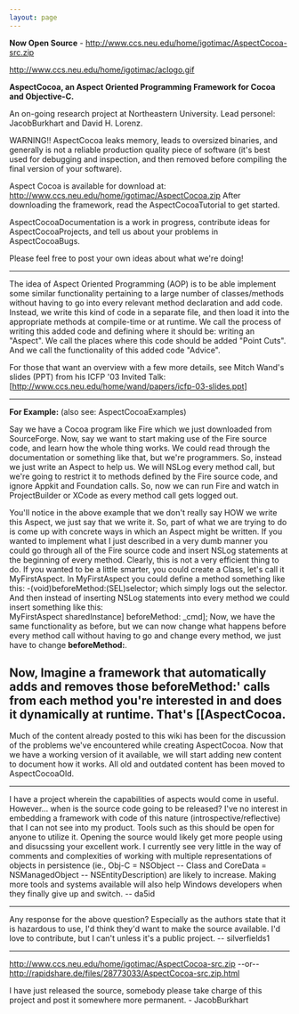 ```yaml
---
layout: page
---
```


**Now Open Source** - http://www.ccs.neu.edu/home/igotimac/AspectCocoa-src.zip

http://www.ccs.neu.edu/home/igotimac/aclogo.gif

**AspectCocoa, an Aspect Oriented Programming Framework for Cocoa and Objective-C.**

An on-going research project at Northeastern University.
Lead personel:  JacobBurkhart and David H. Lorenz.

WARNING!! AspectCocoa leaks memory, leads to oversized binaries, and generally is not a reliable production quality piece of software (it's best used for debugging and inspection, and then removed before compiling the final version of your software).

Aspect Cocoa is available for download at:
http://www.ccs.neu.edu/home/igotimac/AspectCocoa.zip
After downloading the framework, read the AspectCocoaTutorial to get started.

AspectCocoaDocumentation is a work in progress, contribute ideas for AspectCocoaProjects, and tell us about your problems in AspectCocoaBugs.

Please feel free to post your own ideas about what we're doing!

----

The idea of Aspect Oriented Programming (AOP) is to be able implement some similar functionality pertaining to a large number of classes/methods without having to go into every relevant method declaration and add code.  Instead, we write this kind of code in a separate file, and then load it into the appropriate methods at compile-time or at runtime.  We call the process of writing this added code and defining where it should be: writing an "Aspect".  We call the places where this code should be added "Point Cuts".  And we call the functionality of this added code "Advice".

For those that want an overview with a few more details, see Mitch Wand's slides (PPT) from his ICFP '03 Invited Talk:
[http://www.ccs.neu.edu/home/wand/papers/icfp-03-slides.ppt]

----
**For Example:**  (also see: AspectCocoaExamples)

Say we have a Cocoa program like Fire which we just downloaded from SourceForge.  Now, say we want to start making use of the Fire source code, and learn how the whole thing works.  We could read through the documentation or something like that, but we're programmers.  So, instead we just write an Aspect to help us.  We will NSLog every method call, but we're going to restrict it to methods defined by the Fire source code, and ignore Appkit and Foundation calls.  So, now we can run Fire and watch in ProjectBuilder or XCode as every method call gets logged out.

You'll notice in the above example that we don't really say HOW we write this Aspect, we just say that we write it.  So, part of what we are trying to do is come up with concrete ways in which an Aspect might be written.  If you wanted to implement what I just described in a very dumb manner you could go through all of the Fire source code and insert NSLog statements at the beginning of every method.  Clearly, this is not a very efficient thing to do.  If you wanted to be a little smarter, you could create a Class, let's call it MyFirstAspect.  In MyFirstAspect you could define a method something like this:
    -(void)beforeMethod:(SEL)selector; 
which simply logs out the selector.  And then instead of inserting NSLog statements into every method we could insert something like this:  
    MyFirstAspect sharedInstance] beforeMethod: _cmd];
Now, we have the same functionality as before, but we can now change what happens before every method call without having to go and change every method, we just have to change **beforeMethod:**.  

Now, Imagine a framework that automatically adds and removes those **beforeMethod:**' calls from each method you're interested in and does it dynamically at runtime.  That's [[AspectCocoa.
----

Much of the content already posted to this wiki has been for the discussion of the problems we've encountered while creating AspectCocoa.  Now that we have a working version of it available, we will start adding new content to document how it works.  All old and outdated content has been moved to AspectCocoaOld.

----

I have a project wherein the capabilities of aspects would come in useful. However... when is the source code going to be released? I've no interest in embedding a framework with code of this nature (introspective/reflective) that I can not see into my product. Tools such as this should be open for anyone to utilize it. Opening the source would likely get more people using and disucssing your excellent work. I currently see very little in the way of comments and complexities of working with multiple representations of objects in persistence (ie., Obj-C = NSObject -- Class and CoreData = NSManagedObject -- NSEntityDescription) are likely to increase. Making more tools and systems available will also help Windows developers when they finally give up and switch. -- da5id

----

Any response for the above question?  Especially as the authors state that it is hazardous to use, I'd think they'd want to make the source available.  I'd love to contribute, but I can't unless it's a public project. -- silverfields1

----
http://www.ccs.neu.edu/home/igotimac/AspectCocoa-src.zip
--or--
http://rapidshare.de/files/28773033/AspectCocoa-src.zip.html

I have just released the source, somebody please take charge of this project and post it somewhere more permanent. - JacobBurkhart
